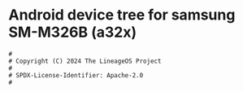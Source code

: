 # Android device tree for samsung SM-M326B (a32x)

```
#
# Copyright (C) 2024 The LineageOS Project
#
# SPDX-License-Identifier: Apache-2.0
#
```
